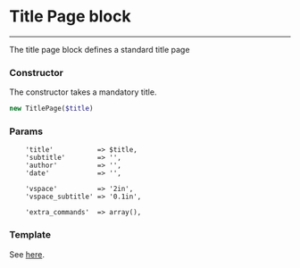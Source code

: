 # Title Page block
-------------------------------

The title page block defines a standard title page

### Constructor

The constructor takes a mandatory title.

```php
new TitlePage($title)
```

### Params

```
    'title'           => $title,
    'subtitle'        => '',
    'author'          => '',
    'date'            => '',

    'vspace'          => '2in',
    'vspace_subtitle' => '0.1in',

    'extra_commands'  => array(),
```

### Template

See [here](https://github.com/bobvandevijver/latex-bundle/blob/master/Resources/views/Element/titlepage.tex.twig).